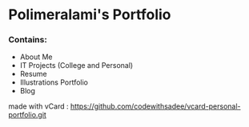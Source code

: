# Polimeralami's Portfolio

### Contains:
  - About Me
  - IT Projects (College and Personal)
  - Resume
  - Illustrations Portfolio
  - Blog


made with vCard : https://github.com/codewithsadee/vcard-personal-portfolio.git

